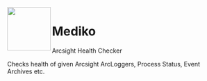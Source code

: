 <img align="left" src="/Arcsight Health Checker/Resources/hc.ico" width="100" height="100"> 

# Mediko 
Arcsight Health Checker


Checks health of given Arcsight ArcLoggers, Process Status, Event Archives etc.
